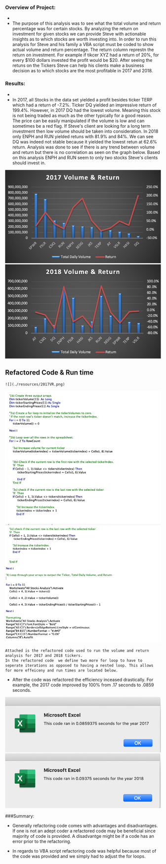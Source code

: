 ### Overview of Project:
-
- The purpose of this analysis was to see what the total volume and return percentage was for certain stocks. By analyzing the return on investment for given stocks we can provide Steve with actionable insights as to which stocks are worth investing into. In order to run this analysis for Steve and his family a VBA script must be coded to show actual volume and return percentage. The return column represtn the return on investment. For example if tikcer XYZ had a return of 20%, for every $100 dollars invested the profit would be $20. After seeing the retuns on the  Tickers Steve can help his clients make a business decision as to which stocks are the most profitable in 2017 and 2018. 
[]()



### Results:
-
-	In 2017, all Stocks in the data set yielded a profit besides ticker TERP which had a return of -7.2%. Ticker DQ yielded an impressive return of 199.4%. However, in 2017 DQ had the lowest volume. Meaning this stock is not being traded as much as the other typically for a good reason. The price can be easily manipulated if the volume is low and can sometimes be a red flag. If Steve's client are looking for a long term investment then low volume should be taken into consideration. In 2018 only ENPH and RUN yielded retuns with 81.9% and 84%. We can see DQ was indeed not stable because it yielded the lowest retun at 62.6% return. Analysis was done to see if there is any trend between volume and return but there is no correlation as seen on the graph below. Based on this analysis ENPH and RUN seem to only two stocks Steve's clients should invest in.

 ![alt text](./resources/2017VR.png?raw=True)
 ![](./resources/2018VR.png)
 
 
 
 ## Refactored Code & Run time
 	
 	
 	![](./resources/2017VR.png)
 ![](./resources/Code_Refactored1.png)
 ![](./resources/Code_Refactored2.png)
 	
 	
 	
 	Attached is the refactored code used to run the volume and return analysis for 2017 and 2018 tickers.
 	In the refactored code  we define two more for loop to have to seperate iterations as opposed to having a nested loop. This allows for more effeiceny and run times are located below. 
 
 
 
 - After the code was refactored the efficiency inceased drastically. For example, the 2017 code improved by 100% from .17 seconds to .0859 seconds.
 
 
 
 ![](./resources/VBA_Challenge_2017.png)
 ![](./resources/VBA_Challenge_2018.png)



###Summary: 
-  Generally refactoring code comes with advantages and disadvantages. If one is not an adept coder a refactored code may be beneficial since majority of code is provided. A disadvantge might be if a code has an error prior to the refactoring. 

-  In regards to VBA script refactoring code was helpful because most of the code was provided and we simply had to adjust the for loops.